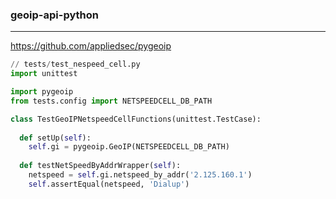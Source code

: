 ### geoip-api-python
---
https://github.com/appliedsec/pygeoip

```py
// tests/test_nespeed_cell.py
import unittest

import pygeoip
from tests.config import NETSPEEDCELL_DB_PATH

class TestGeoIPNetspeedCellFunctions(unittest.TestCase):
  
  def setUp(self):
    self.gi = pygeoip.GeoIP(NETSPEEDCELL_DB_PATH)
  
  def testNetSpeedByAddrWrapper(self):
    netspeed = self.gi.netspeed_by_addr('2.125.160.1')
    self.assertEqual(netspeed, 'Dialup')

```

```
```

```
```



